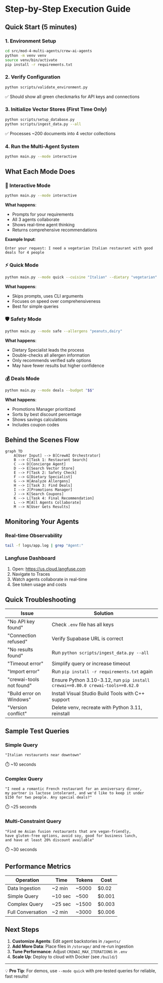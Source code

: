 # Step-by-Step Execution Guide

## Quick Start (5 minutes)

### 1. Environment Setup
```bash
cd src/mod-4-multi-agents/crew-ai-agents
python -m venv venv
source venv/bin/activate
pip install -r requirements.txt
```

### 2. Verify Configuration
```bash
python scripts/validate_environment.py
```
✅ Should show all green checkmarks for API keys and connections

### 3. Initialize Vector Stores (First Time Only)
```bash
python scripts/setup_database.py
python scripts/ingest_data.py --all
```
✅ Processes ~200 documents into 4 vector collections

### 4. Run the Multi-Agent System
```bash
python main.py --mode interactive
```

## What Each Mode Does

### 🎯 Interactive Mode
```bash
python main.py --mode interactive
```
**What happens**: 
- Prompts for your requirements
- All 3 agents collaborate
- Shows real-time agent thinking
- Returns comprehensive recommendations

**Example Input**:
```
Enter your request: I need a vegetarian Italian restaurant with good deals for 4 people
```

### ⚡ Quick Mode
```bash
python main.py --mode quick --cuisine "Italian" --dietary "vegetarian"
```
**What happens**:
- Skips prompts, uses CLI arguments
- Focuses on speed over comprehensiveness
- Best for simple queries

### 🛡️ Safety Mode
```bash
python main.py --mode safe --allergens "peanuts,dairy"
```
**What happens**:
- Dietary Specialist leads the process
- Double-checks all allergen information
- Only recommends verified safe options
- May have fewer results but higher confidence

### 💰 Deals Mode
```bash
python main.py --mode deals --budget "$$"
```
**What happens**:
- Promotions Manager prioritized
- Sorts by best discount percentage
- Shows savings calculations
- Includes coupon codes

## Behind the Scenes Flow

```mermaid
graph TD
    A[User Input] --> B[CrewAI Orchestrator]
    B --> C[Task 1: Restaurant Search]
    C --> D[Concierge Agent]
    D --> E[Search Vector Store]
    E --> F[Task 2: Safety Check]
    F --> G[Dietary Specialist]
    G --> H[Analyze Allergens]
    H --> I[Task 3: Find Deals]
    I --> J[Promotions Manager]
    J --> K[Search Coupons]
    K --> L[Task 4: Final Recommendation]
    L --> M[All Agents Collaborate]
    M --> N[User Gets Results]
```

## Monitoring Your Agents

### Real-time Observability
```bash
tail -f logs/app.log | grep "Agent:"
```

### Langfuse Dashboard
1. Open: https://us.cloud.langfuse.com
2. Navigate to Traces
3. Watch agents collaborate in real-time
4. See token usage and costs

## Quick Troubleshooting

| Issue | Solution |
|-------|----------|
| "No API key found" | Check `.env` file has all keys |
| "Connection refused" | Verify Supabase URL is correct |
| "No results found" | Run `python scripts/ingest_data.py --all` |
| "Timeout error" | Simplify query or increase timeout |
| "Import error" | Run `pip install -r requirements.txt` again |
| "crewai-tools not found" | Ensure Python 3.10-3.12, run `pip install crewai==0.80.0 crewai-tools==0.62.0` |
| "Build error on Windows" | Install Visual Studio Build Tools with C++ support |
| "Version conflict" | Delete venv, recreate with Python 3.11, reinstall |

## Sample Test Queries

### Simple Query
```
"Italian restaurants near downtown"
```
⏱️ ~10 seconds

### Complex Query
```
"I need a romantic French restaurant for an anniversary dinner, 
my partner is lactose intolerant, and we'd like to keep it under 
$150 for two people. Any special deals?"
```
⏱️ ~25 seconds

### Multi-Constraint Query
```
"Find me Asian fusion restaurants that are vegan-friendly, 
have gluten-free options, avoid soy, good for business lunch, 
and have at least 20% discount available"
```
⏱️ ~30 seconds

## Performance Metrics

| Operation | Time | Tokens | Cost |
|-----------|------|--------|------|
| Data Ingestion | ~2 min | ~5000 | $0.02 |
| Simple Query | ~10 sec | ~500 | $0.001 |
| Complex Query | ~25 sec | ~1500 | $0.003 |
| Full Conversation | ~2 min | ~3000 | $0.006 |

## Next Steps

1. **Customize Agents**: Edit agent backstories in `/agents/`
2. **Add More Data**: Place files in `/storage/` and re-run ingestion
3. **Tune Performance**: Adjust `CREWAI_MAX_ITERATIONS` in `.env`
4. **Scale Up**: Deploy to cloud with Docker (see `/build/`)

---

💡 **Pro Tip**: For demos, use `--mode quick` with pre-tested queries for reliable, fast results!